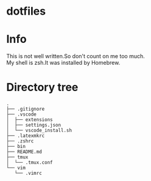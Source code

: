 # dotfiles

# Info
This is not well written.So don't count on me too much.<br>My shell is zsh.It was installed by Homebrew.

# Directory tree
```
.
├── .gitignore
├── .vscode
│  ├── extensions
│  ├── settings.json
│  └── vscode_install.sh
├── .latexmkrc
├── .zshrc
├── bin
├── README.md
├── tmux
│  └── .tmux.conf
└── vim
   └── .vimrc
```

